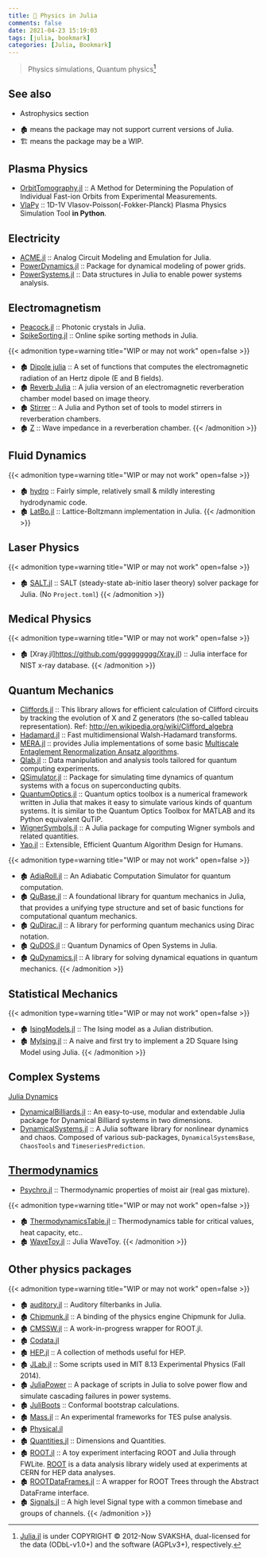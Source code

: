 ```yaml
---
title: 🔖 Physics in Julia
comments: false
date: 2021-04-23 15:19:03
tags: [julia, bookmark]
categories: [Julia, Bookmark]
---
```


> Physics simulations, Quantum physics[^1]

[^1]: [Julia.jl](https://github.com/svaksha/Julia.jl) is under COPYRIGHT © 2012-Now SVAKSHA, dual-licensed for the data (ODbL-v1.0+) and the software (AGPLv3+), respectively.

## See also

- Astrophysics section

<!--more-->

- 🏚️ means the package may not support current versions of Julia.
- 🏗️ means the package may be a WIP.

## Plasma Physics

+ [OrbitTomography.jl](https://github.com/lstagner/OrbitTomography.jl) :: A Method for Determining the Population of Individual Fast-ion Orbits from Experimental Measurements.
+ [VlaPy](https://github.com/joglekara/VlaPy) :: 1D-1V Vlasov-Poisson(-Fokker-Planck) Plasma Physics Simulation Tool **in Python**.

## Electricity

+ [ACME.jl](https://github.com/HSU-ANT/ACME.jl) :: Analog Circuit Modeling and Emulation for Julia.
+ [PowerDynamics.jl](https://github.com/JuliaEnergy/PowerDynamics.jl) :: Package for dynamical modeling of power grids.
+ [PowerSystems.jl](https://github.com/NREL-SIIP/PowerSystems.jl) :: Data structures in Julia to enable power systems analysis.

## Electromagnetism

+ [Peacock.jl](https://github.com/sp94/Peacock.jl) :: Photonic crystals in Julia.
+ [SpikeSorting.jl](https://github.com/paulmthompson/SpikeSorting.jl) :: Online spike sorting methods in Julia.

{{< admonition type=warning title="WIP or may not work" open=false >}}
+ 🏚️ [Dipole julia](https://github.com/manuamador/Dipole_julia) :: A set of functions that computes the electromagnetic radiation of an Hertz dipole (E and B fields).
+ 🏚️ [Reverb Julia](https://github.com/manuamador/Reverb_Julia) :: A julia version of an electromagnetic reverberation chamber model based on image theory.
+ 🏚️ [Stirrer](https://github.com/manuamador/Stirrer) :: A Julia and Python set of tools to model stirrers in reverberation chambers.
+ 🏚️ [Z](https://github.com/manuamador/Z) :: Wave impedance in a reverberation chamber.
{{< /admonition >}}


## Fluid Dynamics

{{< admonition type=warning title="WIP or may not work" open=false >}}
+ 🏚️ [hydro](https://github.com/natj/hydro) :: Fairly simple, relatively small & mildly interesting hydrodynamic code.
+ 🏚️ [LatBo.jl](https://github.com/UCL/LatBo.jl) :: Lattice-Boltzmann implementation in Julia.
{{< /admonition >}}

## Laser Physics

{{< admonition type=warning title="WIP or may not work" open=false >}}
+ 🏚️ [SALT.jl](https://github.com/xdavidliu/SALT.jl) :: SALT (steady-state ab-initio laser theory) solver package for Julia. (No `Project.toml`)
{{< /admonition >}}

## Medical Physics

{{< admonition type=warning title="WIP or may not work" open=false >}}
+ 🏚️ [Xray.jl]https://github.com/ggggggggg/Xray.jl) :: Julia interface for NIST x-ray database.
{{< /admonition >}}

## Quantum Mechanics

+ [Cliffords.jl](https://github.com/BBN-Q/Cliffords.jl) :: This library allows for efficient calculation of Clifford circuits by tracking the evolution of X and Z generators (the so-called tableau representation). Ref: http://en.wikipedia.org/wiki/Clifford_algebra
+ [Hadamard.jl](https://github.com/stevengj/Hadamard.jl) :: Fast multidimensional Walsh-Hadamard transforms.
+ [MERA.jl](https://github.com/mhauru/MERA.jl) :: provides Julia implementations of some basic [Multiscale Entaglement Renormalization Ansatz algorithms](https://arxiv.org/abs/quant-ph/0610099).
+ [Qlab.jl](https://github.com/blakejohnson/Qlab.jl) :: Data manipulation and analysis tools tailored for quantum computing experiments.
+ [QSimulator.jl](https://github.com/BBN-Q/QSimulator.jl) :: Package for simulating time dynamics of quantum systems with a focus on superconducting qubits.
+ [QuantumOptics.jl](https://github.com/bastikr/QuantumOptics.jl) :: Quantum optics toolbox is a numerical framework written in Julia that makes it easy to simulate various kinds of quantum systems. It is similar to the Quantum Optics Toolbox for MATLAB and its Python equivalent QuTiP.
+ [WignerSymbols.jl](https://github.com/Jutho/WignerSymbols.jl) :: A Julia package for computing Wigner symbols and related quantities.
+ [Yao.jl](https://github.com/QuantumBFS/Yao.jl) :: Extensible, Efficient Quantum Algorithm Design for Humans.

{{< admonition type=warning title="WIP or may not work" open=false >}}
+ 🏚️ [AdiaRoll.jl](https://github.com/Roger-luo/AdiaRoll.jl) :: An Adiabatic Computation Simulator for quantum computation.
+ 🏚️ [QuBase.jl](https://github.com/JuliaQuantum/QuBase.jl) :: A foundational library for quantum mechanics in Julia, that provides a unifying type structure and set of basic functions for computational quantum mechanics.
+ 🏚️ [QuDirac.jl](https://github.com/JuliaQuantum/QuDirac.jl) :: A library for performing quantum mechanics using Dirac notation.
+ 🏚️ [QuDOS.jl](https://github.com/acroy/QuDOS.jl) :: Quantum Dynamics of Open Systems in Julia.
+ 🏚️ [QuDynamics.jl](https://github.com/JuliaQuantum/QuDynamics.jl) :: A library for solving dynamical equations in quantum mechanics.
{{< /admonition >}}

## Statistical Mechanics

{{< admonition type=warning title="WIP or may not work" open=false >}}
+ 🏚️ [IsingModels.jl](https://github.com/johnmyleswhite/IsingModels.jl) :: The Ising model as a Julian distribution.
+ 🏚️ [MyIsing.jl](https://github.com/kaslusimoes/MyIsing.jl) :: A naive and first try to implement a 2D Square Ising Model using Julia.
{{< /admonition >}}


## Complex Systems

[Julia Dynamics](https://github.com/JuliaDynamics)

+ [DynamicalBilliards.jl](https://github.com/JuliaDynamics/DynamicalBilliards.jl) :: An easy-to-use, modular and extendable Julia package for Dynamical Billiard systems in two dimensions.
+ [DynamicalSystems.jl](https://github.com/JuliaDynamics/DynamicalSystems.jl) :: A Julia software library for nonlinear dynamics and chaos. Composed of various sub-packages, `DynamicalSystemsBase`,  `ChaosTools` and `TimeseriesPrediction`.

## [Thermodynamics](http://en.wikipedia.org/wiki/Category:Thermodynamics)

+ [Psychro.jl](https://github.com/pjabardo/Psychro.jl) :: Thermodynamic properties of moist air (real gas mixture).

{{< admonition type=warning title="WIP or may not work" open=false >}}
+ 🏚️ [ThermodynamicsTable.jl](https://github.com/DANA-Laboratory/ThermodynamicsTable.jl) :: Thermodynamics table for critical values, heat capacity, etc..
+ 🏚️ [WaveToy.jl](https://github.com/eschnett/WaveToy.jl) :: Julia WaveToy.
{{< /admonition >}}

## Other physics packages
{{< admonition type=warning title="WIP or may not work" open=false >}}
+ 🏚️ [auditory.jl](https://github.com/jfsantos/auditory.jl) :: Auditory filterbanks in Julia.
+ 🏚️ [Chipmunk.jl](https://github.com/zyedidia/Chipmunk.jl) :: A binding of the physics engine Chipmunk for Julia.
+ 🏚️ [CMSSW.jl](https://github.com/jpata/CMSSW.jl) :: A work-in-progress wrapper for ROOT.jl.
+ 🏚️ [Codata.jl](https://github.com/kofron/Codata.jl)
+ 🏚️ [HEP.jl](https://github.com/jpata/HEP.jl) :: A collection of methods useful for HEP.
+ 🏚️ [JLab.jl](https://github.com/amyascwk/JLab.jl) :: Some scripts used in MIT 8.13 Experimental Physics (Fall 2014).
+ 🏚️ [JuliaPower](https://github.com/prezaei85/JuliaPower) :: A package of scripts in Julia to solve power flow and simulate cascading failures in power systems.
+ 🏚️ [JuliBoots](https://github.com/mfpaulos/JuliBoots) :: Conformal bootstrap calculations.
+ 🏚️ [Mass.jl](https://github.com/ggggggggg/Mass.jl) :: An experimental frameworks for TES pulse analysis.
+ 🏚️ [Physical.jl](https://github.com/ggggggggg/Physical.jl)
+ 🏚️ [Quantities.jl](https://github.com/ElOceanografo/Quantities.jl) :: Dimensions and Quantities.
+ 🏚️ [ROOT.jl](https://github.com/jpata/ROOT.jl) :: A toy experiment interfacing ROOT and Julia through FWLite. [ROOT](http://root.cern.ch) is a data analysis library widely used at experiments at CERN for HEP data analyses.
+ 🏚️ [ROOTDataFrames.jl](https://github.com/jpata/ROOTDataFrames.jl) :: A wrapper for ROOT Trees through the Abstract DataFrame interface.
+ 🏚️ [Signals.jl](https://github.com/mbauman/Signals.jl) :: A high level Signal type with a common timebase and groups of channels.
{{< /admonition >}}
